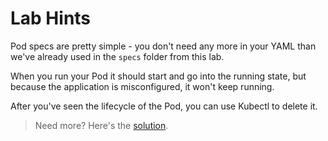 # Lab Hints

Pod specs are pretty simple - you don't need any more in your YAML than we've already used in the `specs` folder from this lab.

When you run your Pod it should start and go into the running state, but because the application is misconfigured, it won't keep running.

After you've seen the lifecycle of the Pod, you can use Kubectl to delete it.

> Need more? Here's the [solution](solution.md).
